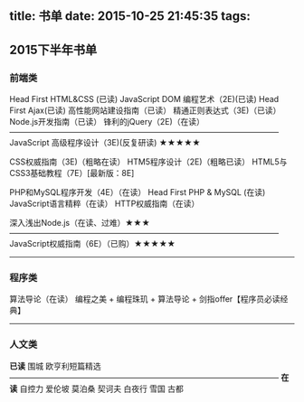 title: 书单
date: 2015-10-25 21:45:35
tags:
---
## 2015下半年书单

### 前端类
Head First HTML&CSS (已读)
JavaScript DOM 编程艺术（2E)(已读)
Head First Ajax(已读)
高性能网站建设指南（已读）
精通正则表达式（3E)（已读）
Node.js开发指南（已读）
锋利的jQuery（2E)（在读）
——————————————————————————————————
JavaScript 高级程序设计（3E)(反复研读) ★★★★★

CSS权威指南（3E)（粗略在读）
HTM5程序设计（2E)（粗略已读）
HTML5与CSS3基础教程（7E）[最新版：8E]

PHP和MySQL程序开发（4E）（在读）
Head First PHP & MySQL (在读)
JavaScript语言精粹（在读）
HTTP权威指南（在读）

深入浅出Node.js（在读、过难）★★★
——————————————————————————————————
JavaScript权威指南（6E）（已购）★★★★★


***
### 程序类
算法导论（在读）
编程之美 + 编程珠玑 + 算法导论 + 剑指offer【程序员必读经典】


***

### 人文类
**已读**
围城
欧亨利短篇精选
——————————————————————————————————
**在读**
自控力
爱伦坡
莫泊桑
契诃夫
白夜行
雪国
古都

